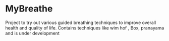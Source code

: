 # MyBreathe
Project to try out various guided breathing techniques to improve overall health and quality of life. Contains techniques like wim hof , Box, pranayama and is under development 
